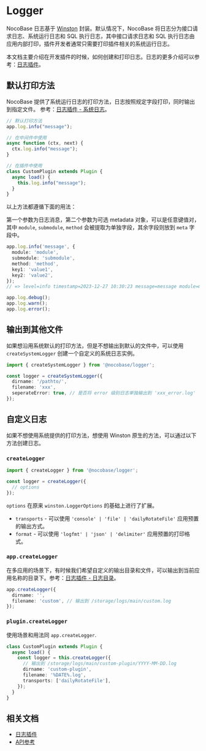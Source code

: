 # Logger

NocoBase 日志基于 <a href="https://github.com/winstonjs/winston" target="_blank">Winston</a> 封装。默认情况下，NocoBase 将日志分为接口请求日志、系统运行日志和 SQL 执行日志，其中接口请求日志和 SQL 执行日志由应用内部打印，插件开发者通常只需要打印插件相关的系统运行日志。

本文档主要介绍在开发插件的时候，如何创建和打印日志。日志的更多介绍可以参考：[日志插件](../../plugins/logger/index.md)。

## 默认打印方法

NocoBase 提供了系统运行日志的打印方法，日志按照规定字段打印，同时输出到指定文件。 参考：[日志插件 - 系统日志](../../plugins/logger/index.md#系统日志)。

```ts
// 默认打印方法
app.log.info("message");

// 在中间件中使用
async function (ctx, next) {
  ctx.log.info("message");
}

// 在插件中使用
class CustomPlugin extends Plugin {
  async load() {
    this.log.info("message");
  }
}
```

以上方法都遵循下面的用法：

第一个参数为日志消息，第二个参数为可选 metadata 对象，可以是任意键值对，其中 `module`, `submodule`, `method` 会被提取为单独字段，其余字段则放到 `meta` 字段中。

```ts
app.log.info('message', {
  module: 'module',
  submodule: 'submodule',
  method: 'method',
  key1: 'value1',
  key2: 'value2',
});
// => level=info timestamp=2023-12-27 10:30:23 message=message module=module submodule=submodule method=method meta={"key1": "value1", "key2": "value2"}

app.log.debug();
app.log.warn();
app.log.error();
```

## 输出到其他文件

如果想沿用系统默认的打印方法，但是不想输出到默认的文件中，可以使用 `createSystemLogger` 创建一个自定义的系统日志实例。

```ts
import { createSystemLogger } from '@nocobase/logger';

const logger = createSystemLogger({
  dirname: '/pathto/',
  filename: 'xxx',
  seperateError: true, // 是否将 error 级别日志单独输出到 'xxx_error.log'
});
```

## 自定义日志

如果不想使用系统提供的打印方法，想使用 Winston 原生的方法，可以通过以下方法创建日志。

### `createLogger`

```ts
import { createLogger } from '@nocobase/logger';

const logger = createLogger({
  // options
});
```

`options` 在原来 `winston.LoggerOptions` 的基础上进行了扩展。

- `transports` - 可以使用 `'console' | 'file' | 'dailyRotateFile'` 应用预置的输出方式。
- `format` - 可以使用 `'logfmt' | 'json' | 'delimiter'` 应用预置的打印格式。

### `app.createLogger`

在多应用的场景下，有时候我们希望自定义的输出目录和文件，可以输出到当前应用名称的目录下。参考：[日志插件 - 日志目录](../../plugins/logger/index.md#日志目录)。

```ts
app.createLogger({
  dirname: '',
  filename: 'custom', // 输出到 /storage/logs/main/custom.log
});
```

### `plugin.createLogger`

使用场景和用法同 `app.createLogger`.

```ts
class CustomPlugin extends Plugin {
  async load() {
    const logger = this.createLogger({
      // 输出到 /storage/logs/main/custom-plugin/YYYY-MM-DD.log
      dirname: 'custom-plugin',
      filename: '%DATE%.log',
      transports: ['dailyRotateFile'],
    });
  }
}
```

## 相关文档

- [日志插件](../../plugins/logger/index.md)
- [API参考](../../api/logger.md)
